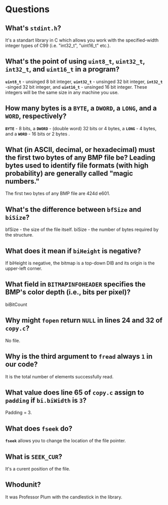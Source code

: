 # Questions

## What's `stdint.h`?

It's a standart library in C which allows you work with the specified-width integer types of C99 (i.e. "int32_t", "uint16_t" etc.).

## What's the point of using `uint8_t`, `uint32_t`, `int32_t`, and `uint16_t` in a program?

**`uint8_t`** - unsinged 8 bit integer, **`uint32_t`** - unsinged 32 bit integer, **`int32_t`** -singed 32 bit integer, and **`uint16_t`** - unsinged 16 bit integer.
These integers will be the same size in any machine you use.

## How many bytes is a `BYTE`, a `DWORD`, a `LONG`, and a `WORD`, respectively?

**`BYTE`** - 8 bits, a **`DWORD`** - (double word) 32 bits or 4 bytes, a **`LONG`** - 4 bytes, and a **`WORD`** - 16 bits or 2 bytes .


## What (in ASCII, decimal, or hexadecimal) must the first two bytes of any BMP file be? Leading bytes used to identify file formats (with high probability) are generally called "magic numbers."

The first two bytes of any BMP file are 424d e601.

## What's the difference between `bfSize` and `biSize`?

bfSize - the size of the file itself. biSize - the number of bytes required by the structure.

## What does it mean if `biHeight` is negative?

 If biHeight is negative, the bitmap is a top-down DIB and its origin is the upper-left corner.

## What field in `BITMAPINFOHEADER` specifies the BMP's color depth (i.e., bits per pixel)?

biBitCount

## Why might `fopen` return `NULL` in lines 24 and 32 of `copy.c`?

No file.

## Why is the third argument to `fread` always `1` in our code?

It is the total number of elements successfully read.

## What value does line 65 of `copy.c` assign to `padding` if `bi.biWidth` is `3`?

Padding = 3.

## What does `fseek` do?

**`fseek`** allows you to change the location of the file pointer.

## What is `SEEK_CUR`?

It's a curent position of the file.

## Whodunit?

It was Professor Plum with the candlestick in the library.
